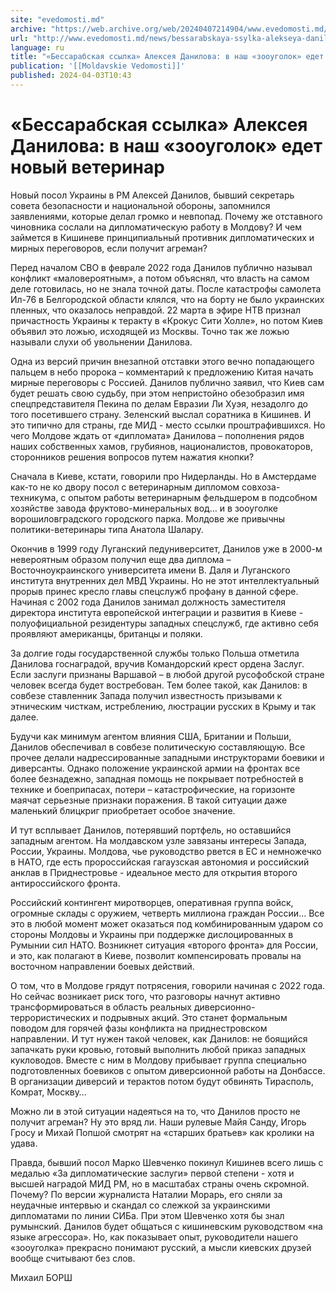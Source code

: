 ```yaml
---
site: "evedomosti.md"
archive: "https://web.archive.org/web/20240407214904/www.evedomosti.md/news/bessarabskaya-ssylka-alekseya-danilova-v-nash-zoougolok-edet"
url: "http://www.evedomosti.md/news/bessarabskaya-ssylka-alekseya-danilova-v-nash-zoougolok-edet"
language: ru
title: "«Бессарабская ссылка» Алексея Данилова: в наш «зооуголок» едет новый ветеринар"
publication: '[[Moldavskie Vedomosti]]'
published: 2024-04-03T10:43
---
```


# «Бессарабская ссылка» Алексея Данилова: в наш «зооуголок» едет новый ветеринар

Новый посол Украины в РМ Алексей Данилов, бывший секретарь совета безопасности и национальной обороны, запомнился заявлениями, которые делал громко и невпопад. Почему же отставного чиновника сослали на дипломатическую работу в Молдову? И чем займется в Кишиневе принципиальный противник дипломатических и мирных переговоров, если получит агреман?

Перед началом СВО в феврале 2022 года Данилов публично называл конфликт «маловероятным», а потом объяснял, что власть на самом деле готовилась, но не знала точной даты. После катастрофы самолета Ил-76 в Белгородской области клялся, что на борту не было украинских пленных, что оказалось неправдой. 22 марта в эфире НТВ признал причастность Украины к теракту в «Крокус Сити Холле», но потом Киев объявил это ложью, исходящей из Москвы. Точно так же ложью называли слухи об увольнении Данилова.

Одна из версий причин внезапной отставки этого вечно попадающего пальцем в небо пророка – комментарий к предложению Китая начать мирные переговоры с Россией. Данилов публично заявил, что Киев сам будет решать свою судьбу, при этом непристойно обезобразил имя спецпредставителя Пекина по делам Евразии Ли Хуэя, незадолго до того посетившего страну. Зеленский выслал соратника в Кишинев. И это типично для страны, где МИД - место ссылки проштрафившихся. Но чего Молдове ждать от «дипломата» Данилова – пополнения рядов наших собственных хамов, грубиянов, националистов, провокаторов, сторонников решения вопросов путем нажатия кнопки?

Сначала в Киеве, кстати, говорили про Нидерланды. Но в Амстердаме как-то не ко двору посол с ветеринарным дипломом совхоза-техникума, с опытом работы ветеринарным фельдшером в подсобном хозяйстве завода фруктово-минеральных вод… и в зооуголке ворошиловградского городского парка. Молдове же привычны политики-ветеринары типа Анатола Шалару.

Окончив в 1999 году Луганский педуниверситет, Данилов уже в 2000-м невероятным образом получил еще два диплома – Восточноукраинского университета имени В. Даля и Луганского института внутренних дел МВД Украины. Но не этот интеллектуальный прорыв принес кресло главы спецслужб профану в данной сфере. Начиная с 2002 года Данилов занимал должность заместителя директора института европейской интеграции и развития в Киеве - полуофициальной резидентуры западных спецслужб, где активно себя проявляют американцы, британцы и поляки.

За долгие годы государственной службы только Польша отметила Данилова госнаградой, вручив Командорский крест ордена Заслуг. Если заслуги признаны Варшавой – в любой другой русофобской стране человек всегда будет востребован. Тем более такой, как Данилов: в совбезе ставленник Запада получил известность призывами к этническим чисткам, истреблению, люстрации русских в Крыму и так далее.

Будучи как минимум агентом влияния США, Британии и Польши, Данилов обеспечивал в совбезе политическую составляющую. Все прочее делали надрессированные западными инструкторами боевики и диверсанты. Однако положение украинской армии на фронтах все более безнадежно, западная помощь не покрывает потребностей в технике и боеприпасах, потери – катастрофические, на горизонте маячат серьезные признаки поражения. В такой ситуации даже маленький блицкриг приобретает особое значение.

И тут всплывает Данилов, потерявший портфель, но оставшийся западным агентом. На молдавском узле завязаны интересы Запада, России, Украины. Молдова, чье руководство рвется в ЕС и немножечко в НАТО, где есть пророссийская гагаузская автономия и российский анклав в Приднестровье - идеальное место для открытия второго антироссийского фронта.

Российский контингент миротворцев, оперативная группа войск, огромные склады с оружием, четверть миллиона граждан России… Все это в любой момент может оказаться под комбинированным ударом со стороны Молдовы и Украины при поддержке дислоцированных в Румынии сил НАТО. Возникнет ситуация «второго фронта» для России, и это, как полагают в Киеве, позволит компенсировать провалы на восточном направлении боевых действий.

О том, что в Молдове грядут потрясения, говорили начиная с 2022 года. Но сейчас возникает риск того, что разговоры начнут активно трансформироваться в область реальных диверсионно-террористических и подрывных акций. Это станет формальным поводом для горячей фазы конфликта на приднестровском направлении. И тут нужен такой человек, как Данилов: не боящийся запачкать руки кровью, готовый выполнить любой приказ западных кукловодов. Вместе с ним в Молдову прибывает группа специально подготовленных боевиков с опытом диверсионной работы на Донбассе. В организации диверсий и терактов потом будут обвинять Тирасполь, Комрат, Москву…

Можно ли в этой ситуации надеяться на то, что Данилов просто не получит агреман? Ну это вряд ли. Наши рулевые Майя Санду, Игорь Гросу и Михай Попшой смотрят на «старших братьев» как кролики на удава.

Правда, бывший посол Марко Шевченко покинул Кишинев всего лишь с медалью «За дипломатические заслуги» первой степени - хотя и высшей наградой МИД РМ, но в масштабах страны очень скромной. Почему? По версии журналиста Наталии Морарь, его сняли за неудачные интервью и скандал со слежкой за украинскими дипломатами по линии СИБа. При этом Шевченко хотя бы знал румынский. Данилов будет общаться с кишиневским руководством «на языке агрессора». Но, как показывает опыт, руководители нашего «зооуголка» прекрасно понимают русский, а мысли киевских друзей вообще считывают без слов.

Михаил БОРШ